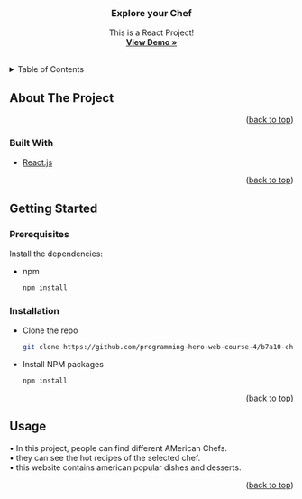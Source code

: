 <div id="top"></div>

<!-- PROJECT LOGO -->
<br />
<div align="center">

  <h3 align="center">Explore your Chef</h3>

  <p align="center">
    This is a React  Project!
    <br />
    <a href="https://chef-recipe-acee0.web.app/" target="_blank"><strong>View Demo »</strong></a>
    <br />
    <br />
  </p>
</div>

<!-- TABLE OF CONTENTS -->
<details>
  <summary>Table of Contents</summary>
  <ol>
    <li>
      <a href="#about-the-project">About The Project</a>
      <ul>
        <li><a href="#built-with">Built With</a></li>
      </ul>
    </li>
    <li>
      <a href="#getting-started">Getting Started</a>
      <ul>
        <li><a href="#prerequisites">Prerequisites</a></li>
        <li><a href="#installation">Installation</a></li>
      </ul>
    </li>
    <li><a href="#usage">Usage</a></li>
  </ol>
</details>

<!-- ABOUT THE PROJECT -->

## About The Project

<p align="right">(<a href="#top">back to top</a>)</p>

### Built With

- [React.js](https://reactjs.org/)

<p align="right">(<a href="#top">back to top</a>)</p>

<!-- GETTING STARTED -->

## Getting Started

### Prerequisites

Install the dependencies:

- npm
  ```sh
  npm install
  ```

### Installation

- Clone the repo
  ```sh
  git clone https://github.com/programming-hero-web-course-4/b7a10-chef-recipe-hunter-client-side-FaruqueParvej
  ```
- Install NPM packages
  ```sh
  npm install
  ```



<p align="right">(<a href="#top">back to top</a>)</p>

<!-- USAGE EXAMPLES -->

## Usage

• In this project, people can find different AMerican Chefs.
<br />
• they can see the hot recipes of the selected chef.
<br />
• this website contains american popular dishes and desserts.

<p align="right">(<a href="#top">back to top</a>)</p>